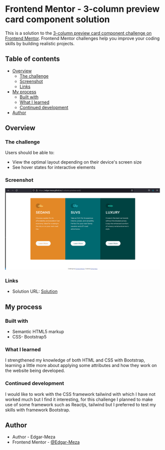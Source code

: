 # Frontend Mentor - 3-column preview card component solution

This is a solution to the [3-column preview card component challenge on Frontend Mentor](https://www.frontendmentor.io/challenges/3column-preview-card-component-pH92eAR2-). Frontend Mentor challenges help you improve your coding skills by building realistic projects. 

## Table of contents

- [Overview](#overview)
  - [The challenge](#the-challenge)
  - [Screenshot](#screenshot)
  - [Links](#links)
- [My process](#my-process)
  - [Built with](#built-with)
  - [What I learned](#what-i-learned)
  - [Continued development](#continued-development)
- [Author](#author)

## Overview

### The challenge

Users should be able to:

- View the optimal layout depending on their device's screen size
- See hover states for interactive elements

### Screenshot

![](./images/preview.png)

### Links

- Solution URL: [Solution](https://edgar-meza.github.io/3-column-preview-card/)

## My process

### Built with

- Semantic HTML5 markup
- CSS- Bootstrap5

### What I learned

I strengthened my knowledge of both HTML and CSS with Bootstrap, learning a little more about applying some attributes and how they work on the website being developed.

### Continued development

I would like to work with the CSS framework tailwind with which I have not worked much but I find it interesting, for this challenge I planned to make use of some framework such as Reactjs, tailwind but I preferred to test my skills with framework Bootstrap.

## Author

- Author - Edgar-Meza
- Frontend Mentor - [@Edgar-Meza](https://www.frontendmentor.io/profile/Edgar-Meza)